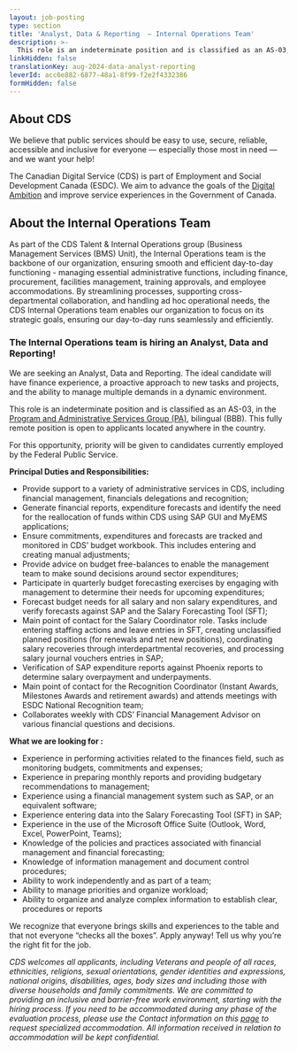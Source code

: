 ```yaml
---
layout: job-posting
type: section
title: 'Analyst, Data & Reporting  — Internal Operations Team'
description: >-
  This role is an indeterminate position and is classified as an AS-03, in the Program and Administrative Services Group (PA), bilingual (BBB). This fully remote position is open to applicants located anywhere in the country.
linkHidden: false
translationKey: aug-2024-data-analyst-reporting
leverId: acc6e882-6877-48a1-8f99-f2e2f4332386
formHidden: false
---
```


## About CDS 
We believe that public services should be easy to use, secure, reliable, accessible and inclusive for everyone — especially those most in need — and we want your help!

The Canadian Digital Service (CDS) is part of Employment and Social Development Canada (ESDC). We aim to advance the goals of the [Digital Ambition](https://www.canada.ca/en/government/system/digital-government/government-canada-digital-operations-strategic-plans/canada-digital-ambition.html) and improve service experiences in the Government of Canada.

## About the Internal Operations Team
As part of the CDS Talent & Internal Operations group (Business Management Services (BMS) Unit), the Internal Operations team is the backbone of our organization, ensuring smooth and efficient day-to-day functioning - managing  essential administrative functions, including finance, procurement, facilities management, training approvals, and employee accommodations. By streamlining processes, supporting cross-departmental collaboration, and handling ad hoc operational needs, the CDS Internal Operations team enables our organization to focus on its strategic goals, ensuring our day-to-day runs seamlessly and efficiently.

### **The Internal Operations team is hiring an Analyst, Data and Reporting!**
We are seeking an Analyst, Data and Reporting. The ideal candidate will have finance experience, a proactive approach to new tasks and projects, and the ability to manage multiple demands in a dynamic environment.

This role is an indeterminate position and is classified as an AS-03, in the [Program and Administrative Services Group (PA)](https://www.tbs-sct.canada.ca/agreements-conventions/view-visualiser-eng.aspx?id=15#toc24156224157), bilingual (BBB). This fully remote position is open to applicants located anywhere in the country.

For this opportunity, priority will be given to candidates currently employed by the Federal Public Service.

**Principal Duties and Responsibilities:**
- Provide support to a variety of administrative services in CDS, including financial management, financials delegations and recognition;  
- Generate financial reports, expenditure forecasts and identify the need for the reallocation of funds within CDS using SAP GUI and MyEMS applications;
- Ensure commitments, expenditures and forecasts are tracked and monitored in CDS’ budget workbook. This includes entering and creating manual adjustments;
- Provide advice on budget free-balances to enable the management team to make  sound decisions around sector expenditures;
- Participate in quarterly budget forecasting exercises by engaging with management to determine their needs for upcoming expenditures;
- Forecast budget needs for all salary and non salary expenditures, and verify forecasts against SAP and the Salary Forecasting Tool (SFT); 
- Main point of contact for the Salary Coordinator role. Tasks include entering staffing actions and leave entries in SFT, creating unclassified planned positions (for renewals and net new positions), coordinating salary recoveries through interdepartmental recoveries, and processing salary journal vouchers entries in SAP; 
- Verification of SAP expenditure reports against Phoenix reports to determine salary overpayment and underpayments.
- Main point of contact for the Recognition Coordinator (Instant Awards, Milestones Awards and retirement awards) and attends meetings with ESDC National Recognition team; 
- Collaborates weekly with CDS’ Financial Management Advisor on various financial questions and decisions.

**What we are looking for :** 
- Experience in performing activities related to the finances field, such as monitoring budgets, commitments and expenses;
- Experience in preparing monthly reports and providing budgetary recommendations to management;
- Experience using a financial management system such as SAP, or an equivalent software;
- Experience entering data into the Salary Forecasting Tool (SFT) in SAP;
- Experience in the use of the Microsoft Office Suite (Outlook, Word, Excel, PowerPoint, Teams);
- Knowledge of the policies and practices associated with financial management and financial forecasting;
- Knowledge of information management and document control procedures;
- Ability to work independently and as part of a team;
- Ability to manage priorities and organize workload;
- Ability to organize and analyze complex information to establish clear, procedures or reports

We recognize that everyone brings skills and experiences to the table and that not everyone “checks all the boxes”. Apply anyway! Tell us why you’re the right fit for the job.

*CDS welcomes all applicants, including Veterans and people of all races, ethnicities, religions, sexual orientations, gender identities and expressions, national origins, disabilities, ages, body sizes and including those with diverse households and family commitments. We are committed to providing an inclusive and barrier-free work environment, starting with the hiring process. If you need to be accommodated during any phase of the evaluation process, please use the Contact information on this [page](https://www.canada.ca/en/public-service-commission/services/assessment-accommodation-page.html) to request specialized accommodation. All information received in relation to accommodation will be kept confidential.*
